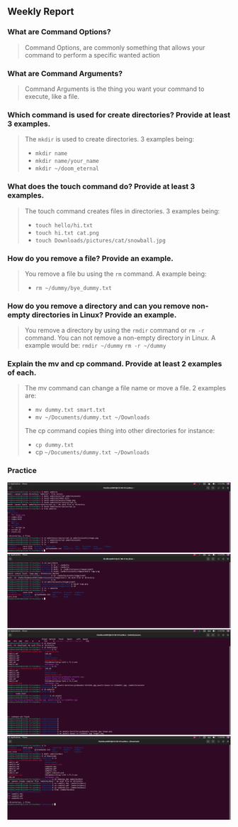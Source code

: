 ## Weekly Report
### What are Command Options?
>Command Options, are commonly something that allows your command to perform a specific wanted action

### What are Command Arguments?
>Command Arguments is the thing you want your command to execute, like a file.

### Which command is used for create directories? Provide at least 3 examples.
> The `mkdir` is used to create directories. 3 examples being: 
> * `mkdir name`
> * `mkdir name/your_name`
> * `mkdir ~/doom_eternal`

### What does the touch command do? Provide at least 3 examples.
> The touch command creates files in directories. 3 examples being:
> * `touch hello/hi.txt`
> * `touch hi.txt cat.png`
> * `touch Downloads/pictures/cat/snowball.jpg`

### How do you remove a file? Provide an example.
> You remove a file bu using the `rm` command. A example being: 
> * `rm ~/dummy/bye_dummy.txt`

### How do you remove a directory and can you remove non-empty directories in Linux? Provide an example.
> You remove a directory by using the `rmdir` command or `rm -r` command. You can not remove a non-empty directory in Linux. A example would be:
> `rmdir ~/dummy`
> `rm -r ~/dummy`

### Explain the mv and cp command. Provide at least 2 examples of each.
>The mv command can change a file name or move a file. 2 examples are:
> * `mv dummy.txt smart.txt`
>  * `mv ~/Documents/dummy.txt ~/Downloads`
> 
>The cp command copies thing into other directories for instance: 
> * `cp dummy.txt`
> * cp `~/Documents/dummy.txt ~/Downloads`

### Practice
![practice1](practice1.png)
![practice2](practice2.png)
![practice3](practice3.png)
![practice4](practice4.png)

